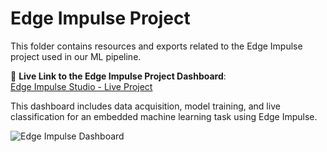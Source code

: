 # Edge Impulse Project

This folder contains resources and exports related to the Edge Impulse project used in our ML pipeline.

🔗 **Live Link to the Edge Impulse Project Dashboard**:  
[Edge Impulse Studio - Live Project](https://studio.edgeimpulse.com/public/692869/live)

This dashboard includes data acquisition, model training, and live classification for an embedded machine learning task using Edge Impulse.

![Edge Impulse Dashboard](https://gitlab.com/sid2ko3/artificial-nose/-/blob/main/images/ai_nose_edgeimpulse.png)



